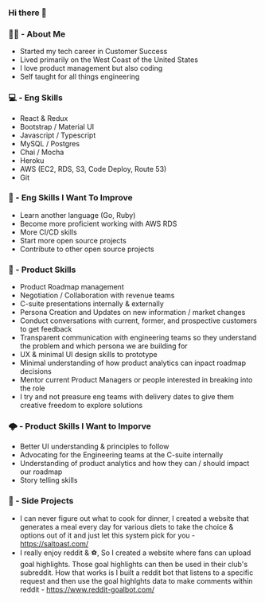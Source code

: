 ### Hi there 👋

### 👨‍🦱 - About Me
* Started my tech career in Customer Success
* Lived primarily on the West Coast of the United States
* I love product management but also coding
* Self taught for all things engineering

### 💻 - Eng Skills
* React & Redux
* Bootstrap / Material UI
* Javascript / Typescript
* MySQL / Postgres
* Chai / Mocha
* Heroku
* AWS (EC2, RDS, S3, Code Deploy, Route 53)
* Git

### 🏫 - Eng Skills I Want To Improve
* Learn another language (Go, Ruby)
* Become more proficient working with AWS RDS
* More CI/CD skills
* Start more open source projects
* Contribute to other open source projects

### 🐳 - Product Skills
* Product Roadmap management
* Negotiation / Collaboration with revenue teams
* C-suite presentations internally & externally
* Persona Creation and Updates on new information / market changes
* Conduct conversations with current, former, and prospective customers to get feedback
* Transparent communication with engineering teams so they understand the problem and which persona we are building for
* UX & minimal UI design skills to prototype
* Minimal understanding of how product analytics can inpact roadmap decisions
* Mentor current Product Managers or people interested in breaking into the role
* I try and not preasure eng teams with delivery dates to give them creative freedom to explore solutions

### 🌩️ - Product Skills I Want to Imporve
* Better UI understanding & principles to follow
* Advocating for the Engineering teams at the C-suite internally
* Understanding of product analytics and how they can / should impact our roadmap
* Story telling skills

### 💼 - Side Projects
* I can never figure out what to cook for dinner, I created a website that generates a meal every day for various diets to take the choice & options out of it and just let this system pick for you - https://saltoast.com/
* I really enjoy reddit & ⚽, So I created a website where fans can upload goal highlights. Those goal highlights can then be used in their club's subreddit. How that works is I built a reddit bot that listens to a specific request and then use the goal highlghts data to make comments within reddit - https://www.reddit-goalbot.com/

<!--
**nicbaughman/nicbaughman** is a ✨ _special_ ✨ repository because its `README.md` (this file) appears on your GitHub profile.

Here are some ideas to get you started:

- 🔭 I’m currently working on ...
- 🌱 I’m currently learning ...
- 👯 I’m looking to collaborate on ...
- 🤔 I’m looking for help with ...
- 💬 Ask me about ...
- 📫 How to reach me: ...
- 😄 Pronouns: ...
- ⚡ Fun fact: ...
-->
